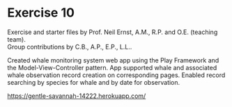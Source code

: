 # Exercise 10

Exercise and starter files by Prof. Neil Ernst, A.M., R.P. and O.E. (teaching team).  
Group contributions by C.B., A.P., E.P., L.L..

Created whale monitoring system web app using the Play Framework and the Model-View-Controller 
pattern. App supported whale and associated whale observation record creation on corresponding pages. Enabled record searching by species for whale and by date for observation.

https://gentle-savannah-14222.herokuapp.com/
